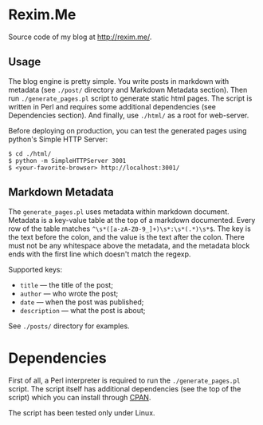 # Rexim.Me #

Source code of my blog at <http://rexim.me/>.

## Usage ##

The blog engine is pretty simple. You write posts in markdown with
metadata (see `./post/` directory and Markdown Metadata
section). Then run `./generate_pages.pl` script to generate static
html pages. The script is written in Perl and requires some additional
dependencies (see Dependencies section). And finally, use `./html/` as
a root for web-server.

Before deploying on production, you can test the generated pages using
python's Simple HTTP Server:

    $ cd ./html/
    $ python -m SimpleHTTPServer 3001
    $ <your-favorite-browser> http://localhost:3001/

## Markdown Metadata ##

The `generate_pages.pl` uses metadata within markdown
document. Metadata is a key-value table at the top of a markdown
documented. Every row of the table matches
`^\s*([a-zA-Z0-9_]+)\s*:\s*(.*)\s*$`. The key is the text before the
colon, and the value is the text after the colon. There must not be
any whitespace above the metadata, and the metadata block ends with
the first line which doesn't match the regexp.

Supported keys:
* `title` &mdash; the title of the post;
* `author` &mdash; who wrote the post;
* `date` &mdash; when the post was published;
* `description` &mdash; what the post is about;

See `./posts/` directory for examples.

# Dependencies #

First of all, a Perl interpreter is required to run the
`./generate_pages.pl` script. The script itself has additional
dependencies (see the top of the script) which you can install through
[CPAN](http://www.cpan.org/).

The script has been tested only under Linux.
